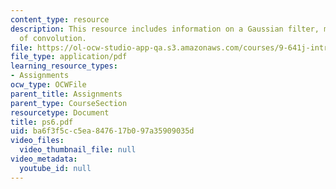 ```yaml
---
content_type: resource
description: This resource includes information on a Gaussian filter, matrix form
  of convolution.
file: https://ol-ocw-studio-app-qa.s3.amazonaws.com/courses/9-641j-introduction-to-neural-networks-spring-2005/ba6f3f5cc5ea847617b097a35909035d_ps6.pdf
file_type: application/pdf
learning_resource_types:
- Assignments
ocw_type: OCWFile
parent_title: Assignments
parent_type: CourseSection
resourcetype: Document
title: ps6.pdf
uid: ba6f3f5c-c5ea-8476-17b0-97a35909035d
video_files:
  video_thumbnail_file: null
video_metadata:
  youtube_id: null
---
```


